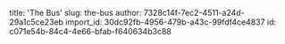 title: 'The Bus'
slug: the-bus
author: 7328c14f-7ec2-4511-a24d-29a1c5ce23eb
import_id: 30dc92fb-4956-479b-a43c-99fdf4ce4837
id: c071e54b-84c4-4e66-bfab-f640634b3c88
